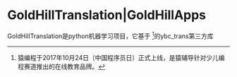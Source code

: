 GoldHillTranslation|GoldHillApps
===================
GoldHillTranslation是python机器学习项目，它基于 [^猿编程]的ybc_trans第三方库
[^猿编程]: 猿编程于2017年10月24日（中国程序员日）正式上线，是猿辅导针对少儿编程赛道推出的在线教育品牌。

